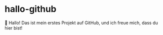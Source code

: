 # hallo-github
👋 Hallo! Das ist mein erstes Projekt auf GitHub, und ich freue mich, dass du hier bist! 
